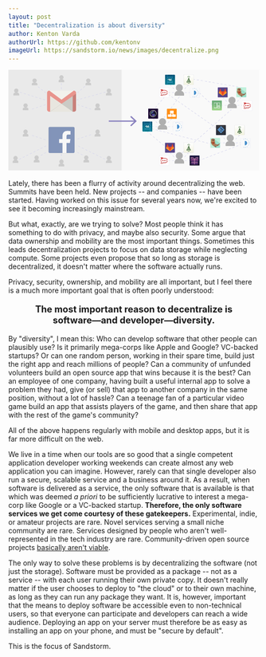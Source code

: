 ```yaml
---
layout: post
title: "Decentralization is about diversity"
author: Kenton Varda
authorUrl: https://github.com/kentonv
imageUrl: https://sandstorm.io/news/images/decentralize.png
---
```


![](/news/images/decentralize.png)

Lately, there has been a flurry of activity around decentralizing the web. Summits have been held. New projects -- and companies -- have been started. Having worked on this issue for several years now, we're excited to see it becoming increasingly mainstream.

But what, exactly, are we trying to solve? Most people think it has something to do with privacy, and maybe also security. Some argue that data ownership and mobility are the most important things. Sometimes this leads decentralization projects to focus on data storage while neglecting compute. Some projects even propose that so long as storage is decentralized, it doesn't matter where the software actually runs.

Privacy, security, ownership, and mobility are all important, but I feel there is a much more important goal that is often poorly understood:

<p style="font-weight: bold; text-align: center; font-size: 130%; margin: 1em auto; width: 500px; max-width: 90%;">The most important reason to decentralize is software&mdash;and developer&mdash;diversity.</p>

By "diversity", I mean this: Who can develop software that other people can plausibly use? Is it primarily mega-corps like Apple and Google? VC-backed startups? Or can one random person, working in their spare time, build just the right app and reach millions of people? Can a community of unfunded volunteers build an open source app that wins because it is the best? Can an employee of one company, having built a useful internal app to solve a problem they had, give (or sell) that app to another company in the same position, without a lot of hassle? Can a teenage fan of a particular video game build an app that assists players of the game, and then share that app with the rest of the game's community?

All of the above happens regularly with mobile and desktop apps, but it is far more difficult on the web.

We live in a time when our tools are so good that a single competent application developer working weekends can create almost any web application you can imagine. However, rarely can that single developer also run a secure, scalable service and a business around it. As a result, when software is delivered as a service, the only software that is available is that which was deemed *a priori* to be sufficiently lucrative to interest a mega-corp like Google or a VC-backed startup. **Therefore, the only software services we get come courtesy of these gatekeepers.** Experimental, indie, or amateur projects are rare. Novel services serving a small niche community are rare. Services designed by people who aren't well-represented in the tech industry are rare. Community-driven open source projects <a href="https://sandstorm.io/news/2014-07-21-open-source-web-apps-require-federated-hosting">basically aren't viable</a>.

The only way to solve these problems is by decentralizing the software (not just the storage). Software must be provided as a package -- not as a service -- with each user running their own private copy. It doesn't really matter if the user chooses to deploy to "the cloud" or to their own machine, as long as they can run any package they want. It is, however, important that the means to deploy software be accessible even to non-technical users, so that everyone can participate and developers can reach a wide audience. Deploying an app on your server must therefore be as easy as installing an app on your phone, and must be "secure by default".

This is the focus of Sandstorm.
